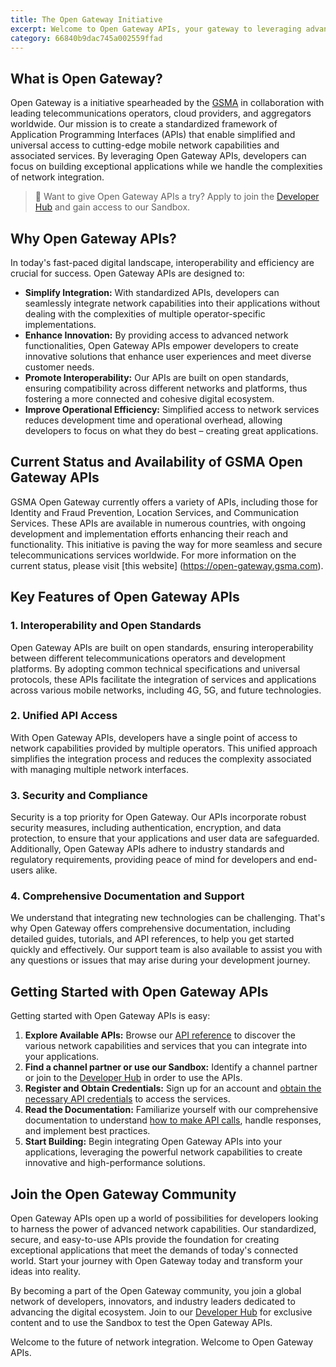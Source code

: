 ```yaml
---
title: The Open Gateway Initiative
excerpt: Welcome to Open Gateway APIs, your gateway to leveraging advanced network capabilities in your applications. Whether you're a seasoned developer or just starting your journey, Open Gateway APIs provide the tools and resources you need to create innovative, high-performance applications.
category: 66840b9dac745a002559ffad
---
```


## What is Open Gateway?

Open Gateway is a initiative spearheaded by the [GSMA](https://www.gsma.com/solutions-and-impact/gsma-open-gateway/) in collaboration with leading telecommunications operators, cloud providers, and aggregators worldwide. Our mission is to create a standardized framework of Application Programming Interfaces (APIs) that enable simplified and universal access to cutting-edge mobile network capabilities and associated services. By leveraging Open Gateway APIs, developers can focus on building exceptional applications while we handle the complexities of network integration.

> 📘 Want to give Open Gateway APIs a try?
> Apply to join the [Developer Hub](https://opengateway.telefonica.com/en/developer-hub) and gain access to our Sandbox.


## Why Open Gateway APIs?

In today's fast-paced digital landscape, interoperability and efficiency are crucial for success. Open Gateway APIs are designed to:

- **Simplify Integration:** With standardized APIs, developers can seamlessly integrate network capabilities into their applications without dealing with the complexities of multiple operator-specific implementations.
- **Enhance Innovation:** By providing access to advanced network functionalities, Open Gateway APIs empower developers to create innovative solutions that enhance user experiences and meet diverse customer needs.
- **Promote Interoperability:** Our APIs are built on open standards, ensuring compatibility across different networks and platforms, thus fostering a more connected and cohesive digital ecosystem.
- **Improve Operational Efficiency:** Simplified access to network services reduces development time and operational overhead, allowing developers to focus on what they do best – creating great applications.

## Current Status and Availability of GSMA Open Gateway APIs

GSMA Open Gateway currently offers a variety of APIs, including those for Identity and Fraud Prevention, Location Services, and Communication Services. These APIs are available in numerous countries, with ongoing development and implementation efforts enhancing their reach and functionality. This initiative is paving the way for more seamless and secure telecommunications services worldwide. For more information on the current status, please visit [this website] (https://open-gateway.gsma.com).

## Key Features of Open Gateway APIs

### 1. Interoperability and Open Standards

Open Gateway APIs are built on open standards, ensuring interoperability between different telecommunications operators and development platforms. By adopting common technical specifications and universal protocols, these APIs facilitate the integration of services and applications across various mobile networks, including 4G, 5G, and future technologies.

### 2. Unified API Access

With Open Gateway APIs, developers have a single point of access to network capabilities provided by multiple operators. This unified approach simplifies the integration process and reduces the complexity associated with managing multiple network interfaces.

### 3. Security and Compliance

Security is a top priority for Open Gateway. Our APIs incorporate robust security measures, including authentication, encryption, and data protection, to ensure that your applications and user data are safeguarded. Additionally, Open Gateway APIs adhere to industry standards and regulatory requirements, providing peace of mind for developers and end-users alike.

### 4. Comprehensive Documentation and Support

We understand that integrating new technologies can be challenging. That's why Open Gateway offers comprehensive documentation, including detailed guides, tutorials, and API references, to help you get started quickly and effectively. Our support team is also available to assist you with any questions or issues that may arise during your development journey.

## Getting Started with Open Gateway APIs

Getting started with Open Gateway APIs is easy:

1. **Explore Available APIs:** Browse our [API reference](/reference) to discover the various network capabilities and services that you can integrate into your applications.
2. **Find a channel partner or use our Sandbox:** Identify a channel partner or join to the [Developer Hub](https://opengateway.telefonica.com/developer-hub) in order to use the APIs. 
3. **Register and Obtain Credentials:** Sign up for an account and [obtain the necessary API credentials](https://opengateway.telefonica.com/developer-hub) to access the services.
4. **Read the Documentation:** Familiarize yourself with our comprehensive documentation to understand [how to make API calls](/docs/apireference), handle responses, and implement best practices.
5. **Start Building:** Begin integrating Open Gateway APIs into your applications, leveraging the powerful network capabilities to create innovative and high-performance solutions.


## Join the Open Gateway Community

Open Gateway APIs open up a world of possibilities for developers looking to harness the power of advanced network capabilities. Our standardized, secure, and easy-to-use APIs provide the foundation for creating exceptional applications that meet the demands of today's connected world. Start your journey with Open Gateway today and transform your ideas into reality.

By becoming a part of the Open Gateway community, you join a global network of developers, innovators, and industry leaders dedicated to advancing the digital ecosystem.  Join to our [Developer Hub](https://opengateway.telefonica.com/developer-hub) for exclusive content and to use the Sandbox to test the Open Gateway APIs.

Welcome to the future of network integration. Welcome to Open Gateway APIs.
